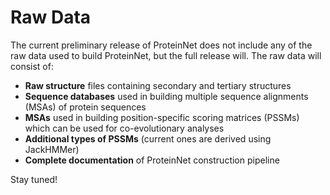 # Raw Data
The current preliminary release of ProteinNet does not include any of the raw data used to build ProteinNet, but the full release will. The raw data will consist of:

* **Raw structure** files containing secondary and tertiary structures
* **Sequence databases** used in building multiple sequence alignments (MSAs) of protein sequences
* **MSAs** used in building position-specific scoring matrices (PSSMs) which can be used for co-evolutionary analyses
* **Additional types of PSSMs** (current ones are derived using JackHMMer)
* **Complete documentation** of ProteinNet construction pipeline

Stay tuned!
